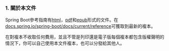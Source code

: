 ### 1. 關於本文件

Spring Boot參考指南有[html](http://docs.spring.io/spring-boot/docs/1.3.0.BUILD-SNAPSHOT/reference/html)，[pdf](http://docs.spring.io/spring-boot/docs/1.3.0.BUILD-SNAPSHOT/reference/pdf/spring-boot-reference.pdf)和[epub](http://docs.spring.io/spring-boot/docs/1.3.0.BUILD-SNAPSHOT/reference/epub/spring-boot-reference.epub)形式的文件。在[docs.spring.io/spring-boot/docs/current/reference](http://docs.spring.io/spring-boot/docs/current/reference)可獲取到最新的複本。

在對複本不收取任何費用，並且不管是列印還是電子版每個複本都包含版權聲明的情況下，你可以自己使用本文件複本，也可以分發給其他人。
